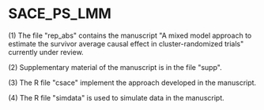 # SACE_PS_LMM
(1) The file "rep_abs" contains the manuscript "A mixed model approach to estimate the survivor average causal
effect in cluster-randomized trials" currently under review. 

(2) Supplementary material of the manuscript is in the file "supp". 

(3) The R file "csace" implement the approach developed in the manuscript.

(4) The R file "simdata" is used to simulate data in the manuscript. 

